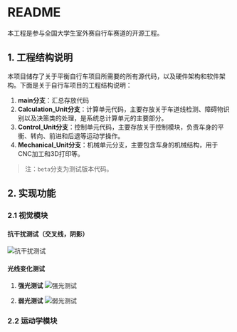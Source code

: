 # README

本工程是参与全国大学生室外赛自行车赛道的开源工程。

## 1. 工程结构说明

本项目储存了关于平衡自行车项目所需要的所有源代码，以及硬件架构和软件架构。下面是关于自行车项目的工程结构说明：

1. **main分支**：汇总存放代码
2. **Calculation_Unit分支**：计算单元代码，主要存放关于车道线检测、障碍物识别以及决策类的处理，是系统总计算单元的主要部分。
3. **Control_Unit分支**：控制单元代码，主要存放关于控制模块，负责车身的平衡、转向、前进和后退等运动学操作。
4. **Mechanical_Unit分支**：机械单元分支，主要包含车身的机械结构，用于CNC加工和3D打印等。

> 注：`beta`分支为测试版本代码。

## 2. 实现功能

### 2.1 视觉模块

#### 抗干扰测试（交叉线，阴影）
![抗干扰测试](<doc/README_IMAGE/Robustness_test.gif>)

#### 光线变化测试

1. **强光测试**
   ![强光测试](doc/README_IMAGE/light.gif)

2. **弱光测试**
   ![弱光测试](doc/README_IMAGE/dark.gif)

### 2.2 运动学模块
